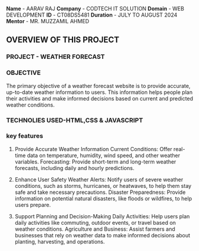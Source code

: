 **Name** - AARAV RAJ
**Company** - CODTECH IT SOLUTION
**Domain** - WEB DEVELOPMENT
**ID** - CT08DS5481
**Duration** - JULY TO AUGUST 2024
**Mentor** - MR. MUZZAMIL AHMED

## OVERVIEW OF THIS PROJECT

### PROJECT - WEATHER FORECAST

### OBJECTIVE
The primary objective of a weather forecast website is to provide accurate, up-to-date weather information to users. 
This information helps people plan their activities and make informed decisions based on current and predicted weather conditions.

### TECHNOLIES USED-HTML,CSS & JAVASCRIPT

### key features

1. Provide Accurate Weather Information
Current Conditions: Offer real-time data on temperature, humidity, wind speed, and other weather variables.
Forecasting: Provide short-term and long-term weather forecasts, including daily and hourly predictions.

3. Enhance User Safety
Weather Alerts: Notify users of severe weather conditions, such as storms, hurricanes, or heatwaves, to help them stay safe and take necessary precautions.
Disaster Preparedness: Provide information on potential natural disasters, like floods or wildfires, to help users prepare.

5. Support Planning and Decision-Making
Daily Activities: Help users plan daily activities like commuting, outdoor events, or travel based on weather conditions.
Agriculture and Business: Assist farmers and businesses that rely on weather data to make informed decisions about planting, harvesting, and operations.
